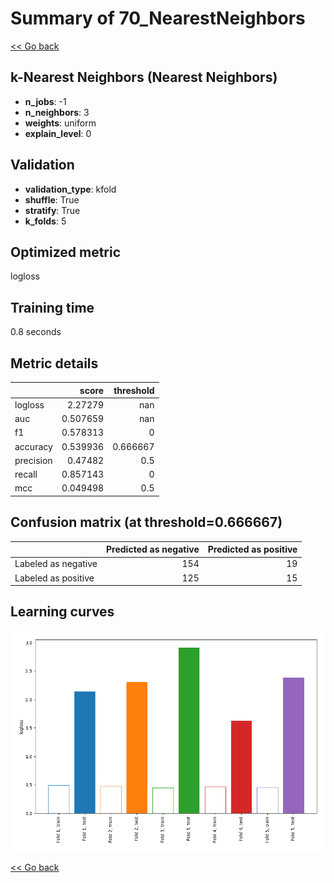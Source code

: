 # Summary of 70_NearestNeighbors

[<< Go back](../README.md)


## k-Nearest Neighbors (Nearest Neighbors)
- **n_jobs**: -1
- **n_neighbors**: 3
- **weights**: uniform
- **explain_level**: 0

## Validation
 - **validation_type**: kfold
 - **shuffle**: True
 - **stratify**: True
 - **k_folds**: 5

## Optimized metric
logloss

## Training time

0.8 seconds

## Metric details
|           |    score |   threshold |
|:----------|---------:|------------:|
| logloss   | 2.27279  |  nan        |
| auc       | 0.507659 |  nan        |
| f1        | 0.578313 |    0        |
| accuracy  | 0.539936 |    0.666667 |
| precision | 0.47482  |    0.5      |
| recall    | 0.857143 |    0        |
| mcc       | 0.049498 |    0.5      |


## Confusion matrix (at threshold=0.666667)
|                     |   Predicted as negative |   Predicted as positive |
|:--------------------|------------------------:|------------------------:|
| Labeled as negative |                     154 |                      19 |
| Labeled as positive |                     125 |                      15 |

## Learning curves
![Learning curves](learning_curves.png)

[<< Go back](../README.md)
